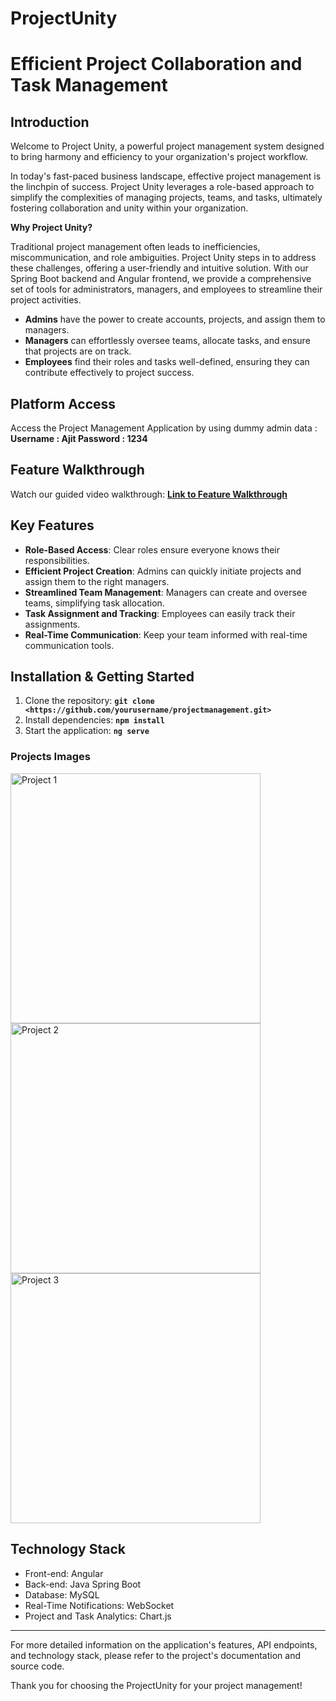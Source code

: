 # **ProjectUnity**

# **Efficient Project Collaboration and Task Management**

## **Introduction**

Welcome to Project Unity, a powerful project management system designed to bring harmony and efficiency to your organization's project workflow. 

In today's fast-paced business landscape, effective project management is the linchpin of success. Project Unity leverages a role-based approach to simplify the complexities of managing projects, teams, and tasks, ultimately fostering collaboration and unity within your organization.

**Why Project Unity?**

Traditional project management often leads to inefficiencies, miscommunication, and role ambiguities. Project Unity steps in to address these challenges, offering a user-friendly and intuitive solution. With our Spring Boot backend and Angular frontend, we provide a comprehensive set of tools for administrators, managers, and employees to streamline their project activities.

- **Admins** have the power to create accounts, projects, and assign them to managers.
- **Managers** can effortlessly oversee teams, allocate tasks, and ensure that projects are on track.
- **Employees** find their roles and tasks well-defined, ensuring they can contribute effectively to project success.

## **Platform Access**

Access the Project Management Application by using dummy admin data :
**Username : Ajit
Password : 1234**

## **Feature Walkthrough**

Watch our guided video walkthrough: **[Link to Feature Walkthrough](https://youtube-link-to-walkthrough/)**

## Key Features

- **Role-Based Access**: Clear roles ensure everyone knows their responsibilities.
- **Efficient Project Creation**: Admins can quickly initiate projects and assign them to the right managers.
- **Streamlined Team Management**: Managers can create and oversee teams, simplifying task allocation.
- **Task Assignment and Tracking**: Employees can easily track their assignments.
- **Real-Time Communication**: Keep your team informed with real-time communication tools.


## **Installation & Getting Started**

1. Clone the repository: **`git clone <https://github.com/yourusername/projectmanagement.git>`**
2. Install dependencies: **`npm install`**
3. Start the application: **`ng serve`**



### Projects Images
 <img src="https://drive.google.com/file/d/1Uc958X-z3Lx2ItO34p3qRmB3_d5hii-u/view?usp=drive_link" alt="Project 1" width="400">
 <img src="https://drive.google.com/file/d/1yXDsm2rSu7rieFDj3MjFKJ9tWIN6A5Fp/view?usp=drive_link" alt="Project 2" width="400">
 <img src="https://drive.google.com/file/d/1GPNseGo5jS7H6LhfI_OQXxWiMmIfn6y9/view?usp=drive_link" alt="Project 3" width="400">

## **Technology Stack**

- Front-end: Angular
- Back-end: Java Spring Boot
- Database: MySQL
- Real-Time Notifications: WebSocket
- Project and Task Analytics: Chart.js

---

For more detailed information on the application's features, API endpoints, and technology stack, please refer to the project's documentation and source code.

Thank you for choosing the ProjectUnity for your project management!
